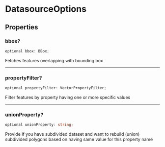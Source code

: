 # DatasourceOptions

## Properties

### bbox?

```ts
optional bbox: BBox;
```

Fetches features overlapping with bounding box

---

### propertyFilter?

```ts
optional propertyFilter: VectorPropertyFilter;
```

Filter features by property having one or more specific values

---

### unionProperty?

```ts
optional unionProperty: string;
```

Provide if you have subdivided dataset and want to rebuild (union) subdivided polygons based on having same value for this property name
